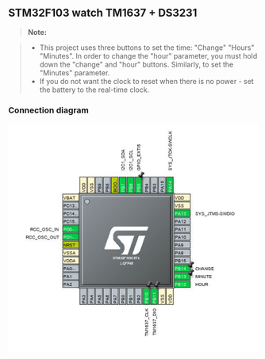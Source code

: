 STM32F103 watch TM1637 + DS3231
-------------
> **Note:**

> - This project uses three buttons to set the time: "Change" "Hours" "Minutes".
In order to change the "hour" parameter, you must hold down the "change" and "hour" buttons. Similarly, to set the "Minutes" parameter.
> - If you do not want the clock to reset when there is no power - set the battery to the real-time clock.
### Connection diagram
![Иллюстрация к проекту](https://github.com/denisdenk/F103_Clock_TM1637_DS3231/blob/master/Time.JPG)
